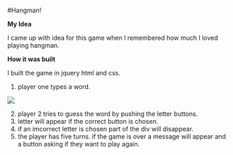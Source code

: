 #Hangman!

**My Idea**

I came up with idea for this game when I remembered how much I loved playing hangman. 

**How it was built**

I built the game in jquery html and css.

1. player one types a word.

![](./images/game1.png)

2. player 2 tries to guess the word by pushing the letter buttons.
3. letter will appear if the correct button is chosen.
4. if an imcorrect letter is chosen part of the div will disappear.
5. the player has five turns.
if the game is over a message will appear and a button asking if they want to play again.







